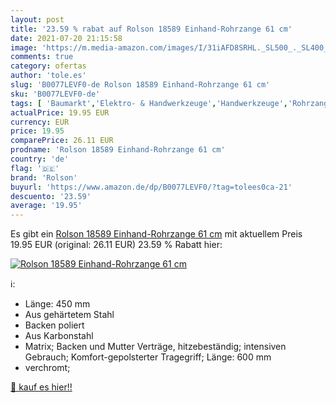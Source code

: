 ```yaml
---
layout: post
title: '23.59 % rabat auf Rolson 18589 Einhand-Rohrzange 61 cm'
date: 2021-07-20 21:15:58
image: 'https://m.media-amazon.com/images/I/31iAFD8SRHL._SL500_._SL400_.jpg'
comments: true
category: ofertas
author: 'tole.es'
slug: 'B0077LEVF0-de Rolson 18589 Einhand-Rohrzange 61 cm'
sku: 'B0077LEVF0-de'
tags: [ 'Baumarkt','Elektro- & Handwerkzeuge','Handwerkzeuge','Rohrzangen','Schraubenschlüssel','rolson', ]
actualPrice: 19.95 EUR
currency: EUR
price: 19.95
comparePrice: 26.11 EUR
prodname: 'Rolson 18589 Einhand-Rohrzange 61 cm'
country: 'de'
flag: '🇩🇪'
brand: 'Rolson'
buyurl: 'https://www.amazon.de/dp/B0077LEVF0/?tag=tolees0ca-21'
descuento: '23.59'
average: '19.95'
---
```


Es gibt ein [Rolson 18589 Einhand-Rohrzange 61 cm](https://www.amazon.de/dp/B0077LEVF0/?tag=tolees0ca-21) mit aktuellem Preis 19.95 EUR (original: 26.11 EUR) 23.59 % Rabatt hier:

[![Rolson 18589 Einhand-Rohrzange 61 cm](https://m.media-amazon.com/images/I/31iAFD8SRHL._SL500_._SL400_.jpg)](https://www.amazon.de/dp/B0077LEVF0/?tag=tolees0ca-21)

ℹ️:

- Länge: 450 mm
- Aus gehärtetem Stahl
- Backen poliert
- Aus Karbonstahl
- Matrix; Backen und Mutter Verträge, hitzebeständig; intensiven Gebrauch; Komfort-gepolsterter Tragegriff; Länge: 600 mm
- verchromt;

[🛒 kauf es hier!!](https://www.amazon.de/dp/B0077LEVF0/?tag=tolees0ca-21)
